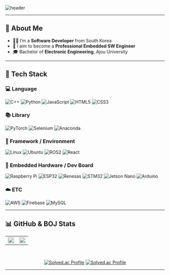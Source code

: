 <!-- Header -->
![header](https://capsule-render.vercel.app/api?type=waving&color=gradient&height=300&section=header&text=Good%20to%20see%20you%20%F0%9F%A4%97&fontSize=40)

---

## 👀 About Me

- 🧑‍💻 I’m a **Software Developer** from South Korea  
- 🔧 I aim to become a **Professional Embedded SW Engineer**  
- 🎓 Bachelor of **Electronic Engineering**, Ajou University  

---

## 🧱 Tech Stack

### 💻 Language
![C++](https://img.shields.io/badge/C++-00599C?style=flat-square&logo=C%2B%2B&logoColor=white)
![Python](https://img.shields.io/badge/Python-3776AB?style=flat-square&logo=Python&logoColor=white)
![JavaScript](https://img.shields.io/badge/JavaScript-F7DF1E?style=flat-square&logo=JavaScript&logoColor=black)
![HTML5](https://img.shields.io/badge/HTML5-E34F26?style=flat-square&logo=HTML5&logoColor=white)
![CSS3](https://img.shields.io/badge/CSS3-1572B6?style=flat-square&logo=CSS3&logoColor=white)

### 📚 Library
![PyTorch](https://img.shields.io/badge/PyTorch-EE4C2C?style=flat-square&logo=PyTorch&logoColor=white)
![Selenium](https://img.shields.io/badge/Selenium-43B02A?style=flat-square&logo=Selenium&logoColor=white)
![Anaconda](https://img.shields.io/badge/Anaconda-44A833?style=flat-square&logo=Anaconda&logoColor=white)

### 🧰 Framework / Environment
![Linux](https://img.shields.io/badge/Linux-FCC624?style=flat-square&logo=linux&logoColor=black)
![Ubuntu](https://img.shields.io/badge/Ubuntu-E95420?style=flat-square&logo=Ubuntu&logoColor=white)
![ROS2](https://img.shields.io/badge/ROS2-22314E?style=flat-square&logo=ros&logoColor=white)
![React](https://img.shields.io/badge/React-61DAFB?style=flat-square&logo=React&logoColor=white)

### 🔌 Embedded Hardware / Dev Board
![Raspberry Pi](https://img.shields.io/badge/Raspberry%20Pi-C51A4A?style=flat-square&logo=raspberrypi&logoColor=white)
![ESP32](https://img.shields.io/badge/ESP32-000000?style=flat-square&logo=espressif&logoColor=white)
![Renesas](https://img.shields.io/badge/Renesas-0079C1?style=flat-square&logo=renesas&logoColor=white)
![STM32](https://img.shields.io/badge/STM32-03234B?style=flat-square&logo=stmicroelectronics&logoColor=white)
![Jetson Nano](https://img.shields.io/badge/Jetson%20Nano-76B900?style=flat-square&logo=nvidia&logoColor=white)
![Arduino](https://img.shields.io/badge/Arduino-00979D?style=flat-square&logo=Arduino&logoColor=white)

### ☁️ ETC
![AWS](https://img.shields.io/badge/Amazon%20AWS-232F3E?style=flat-square&logo=amazonaws&logoColor=white)
![Firebase](https://img.shields.io/badge/Firebase-FFCA28?style=flat-square&logo=firebase&logoColor=black)
![MySQL](https://img.shields.io/badge/MySQL-4479A1?style=flat-square&logo=MySQL&logoColor=white)

---

## 📊 GitHub & BOJ Stats

<div align="center">

<table>
<tr>
  <td>
    <img src="https://github-readme-stats.vercel.app/api?username=yeopbuddy&show_icons=true&theme=tokyonight" width="100%"/>
  </td>
  <td>
    <img src="https://github-readme-stats.vercel.app/api/top-langs/?username=yeopbuddy&layout=compact&theme=tokyonight" width="100%"/>
  </td>
</tr>
</table>

<br/>

[![Solved.ac Profile](http://mazassumnida.wtf/api/v2/generate_badge?boj=ssafy13kjohn0714)](https://solved.ac/ssafy13kjohn0714/)
[![Solved.ac Profile](http://mazassumnida.wtf/api/v2/generate_badge?boj=kjohn0714)](https://solved.ac/kjohn0714/)


</div>

---


